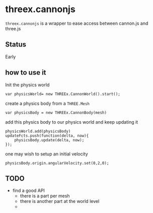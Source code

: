 threex.cannonjs
===============

```threex.cannonjs``` is a wrapper to ease access between cannon.js and three.js

## Status
Early

## how to use it

Init the physics world
```
var physicsWorld= new THREEx.CannonWorld().start();
```

create a physics body from a ```THREE.Mesh```
```
var physicsBody	= new THREEx.CannonBody(mesh)
```

add this physics body to our physics world and keep updating it

```
physicsWorld.add(physicsBody)
updateFcts.push(function(delta, now){
	physicsBody.update(delta, now);		
});
```
	
one may wish to setup an initial velocity
```
physicsBody.origin.angularVelocity.set(0,2,0);
```

## TODO
* find a good API
  * there is a part per mesh
  * there is another part at the world level
  * 